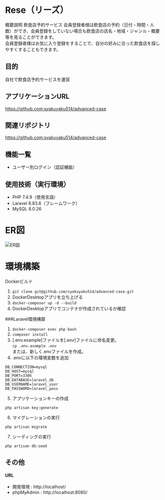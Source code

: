 # Rese（リーズ）

概要説明
飲食店予約サービス
会員登録者様は飲食店の予約（日付・時間・人数）ができ、会員登録をしていない場合も飲食店の店名・地域・ジャンル・概要等を見ることができます。<br>
会員登録者様はお気に入り登録をすることで、自分の好みに合った飲食店を探しやすくすることもできます。


## 目的
自社で飲食店予約サービスを運営

## アプリケーションURL
https://github.com:syakuyaku514/advanced-case

## 関連リポジトリ
https://github.com:syakuyaku514/advanced-case

## 機能一覧
* ユーザー別ログイン（認証機能）

## 使用技術（実行環境）
* PHP 7.4.9（使用言語）
* Laravel 8.83.8（フレームワーク）
* MySQL 8.0.26


# ER図
![ER図](https://github.com/user-attachments/assets/78ecb74d-4bf1-444b-84e5-0fb4e87d9bab)





# 環境構築
Dockerビルド
1. `git clone git@github.com/syakuyaku514/advanced-case.git`
2. DockerDesktopアプリを立ち上げる
3. `docker-composer up -d --build`
4. DockerDesktopアプリでコンテナが作成されているか確認

###Laravel環境構築
1. `docker-composer exec php bash`
2. `composer install`
3. [.env.example]ファイルを[.env]ファイルに命名変更。<br>`cp .env.example .env`<br>または、新しく.envファイルを作成。
4. .envに以下の環境変数を追加
```
DB_CONNECTION=mysql
DB_HOST=mysql
DB_PORT=3306
DB_DATABASE=laravel_db
DB_USERNAME=laravel_user
DB_PASSWORD=laravel_pass
```
5. アプリケーションキーの作成
```
php artisan key:generate
``` 
6. マイグレーションの実行
```
php artisan migrate
```
7. シーディングの実行 
```
php artisan db:seed
```


## その他
#### URL
* 開発環境    : http://localhost/
* phpMyAdmin  : http://localhost:8080/

